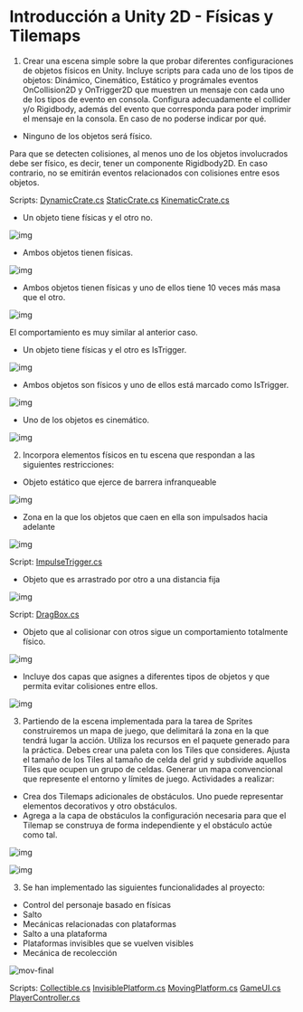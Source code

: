 # Introducción a Unity 2D - Físicas y Tilemaps
1. Crear una escena simple sobre la que probar diferentes configuraciones de objetos físicos en Unity. Incluye scripts para cada uno de los tipos de objetos: Dinámico, Cinemático, Estático y prográmales eventos OnCollision2D y OnTrigger2D que muestren un mensaje con cada uno de los tipos de evento en consola. Configura adecuadamente el collider y/o Rigidbody, además del evento que corresponda para poder imprimir el mensaje en la consola. En caso de no poderse indicar por qué.

- Ninguno de los objetos será físico.

Para que se detecten colisiones, al menos uno de los objetos involucrados debe ser físico, es decir, tener un componente Rigidbody2D. En caso contrario, no se emitirán eventos relacionados con colisiones entre esos objetos.

Scripts: [DynamicCrate.cs](scripts/DynamicCrate.cs) [StaticCrate.cs](scripts/StaticCrate.cs) [KinematicCrate.cs](scripts/KinematicCrate.cs)

- Un objeto tiene físicas y el otro no.

![img](imgs/dynamicstatic.png)

- Ambos objetos tienen físicas.

![img](imgs/dynamicdynamic.png)

- Ambos objetos tienen físicas y uno de ellos tiene 10 veces más masa que el otro.

![img](imgs/dynamicdynamic.png)

El comportamiento es muy similar al anterior caso.

- Un objeto tiene físicas y el otro es IsTrigger.

![img](imgs/dynamictrigger.png)

- Ambos objetos son físicos y uno de ellos está marcado como IsTrigger.

![img](imgs/dynamictrigger.gif)

- Uno de los objetos es cinemático.

![img](imgs/dynamickinematic.png)

2. Incorpora elementos físicos en tu escena que respondan a las siguientes restricciones:

- Objeto estático que ejerce de barrera infranqueable

![img](imgs/ground.png)

- Zona en la que los objetos que caen en ella son impulsados hacia adelante

![img](imgs/zonepush.gif)

Script: [ImpulseTrigger.cs](scripts/ImpulseTrigger.cs)

- Objeto que es arrastrado por otro a una distancia fija

![img](imgs/boxpush.gif)

Script: [DragBox.cs](scripts/DragBox.cs)

- Objeto que al colisionar con otros sigue un comportamiento totalmente físico.

![img](imgs/boxfall.gif)

- Incluye dos capas que asignes a diferentes tipos de objetos y que permita evitar colisiones entre ellos.

![img](imgs/collisionmatrix.png)

3. Partiendo de la escena implementada para la tarea de Sprites  construiremos un mapa de juego, que delimitará la zona en la que tendrá lugar la acción. Utiliza los recursos en el paquete generado para la práctica. Debes crear una paleta con los Tiles que consideres. Ajusta el tamaño de los Tiles al tamaño de celda del grid y subdivide aquellos Tiles que ocupen un grupo de celdas. Generar un mapa convencional que represente el entorno y límites de juego. Actividades a realizar:
- Crea dos Tilemaps adicionales de obstáculos. Uno puede representar elementos decorativos y otro obstáculos.
- Agrega a la capa de obstáculos la configuración necesaria para que el Tilemap se construya de forma independiente y el obstáculo actúe como tal.

![img](imgs/basiclevel.png)

![img](imgs/obstaclesanddecoration.png)

3. Se han implementado las siguientes funcionalidades al proyecto:
- Control del personaje basado en físicas
- Salto
- Mecánicas relacionadas con plataformas
- Salto a una plataforma
- Plataformas invisibles que se vuelven visibles
- Mecánica de recolección

![mov-final](imgs/final.gif)

Scripts: [Collectible.cs](scripts/Collectible.cs) [InvisiblePlatform.cs](scripts/InvisiblePlatform.cs) [MovingPlatform.cs](scripts/MovingPlatform.cs) [GameUI.cs](scripts/GameUI.cs) [PlayerController.cs](scripts/PlayerController.cs)